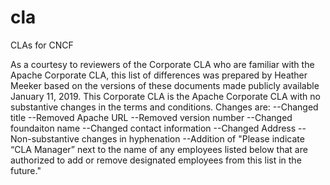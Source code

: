 # cla
CLAs for CNCF

As a courtesy to reviewers of the Corporate CLA who are familiar with the Apache Corporate CLA, this list of differences was prepared by Heather Meeker based on the versions of these documents made publicly available January 11, 2019. This Corporate CLA is the Apache Corporate CLA with no substantive changes in the terms and conditions. Changes are:
--Changed title
--Removed Apache URL
--Removed version number
--Changed foundaiton name
--Changed contact information
--Changed Address
--Non-substantive changes in hyphenation
--Addition of "Please indicate “CLA Manager” next to the name of any employees listed below that are authorized to add or remove designated employees from this list in the future."
